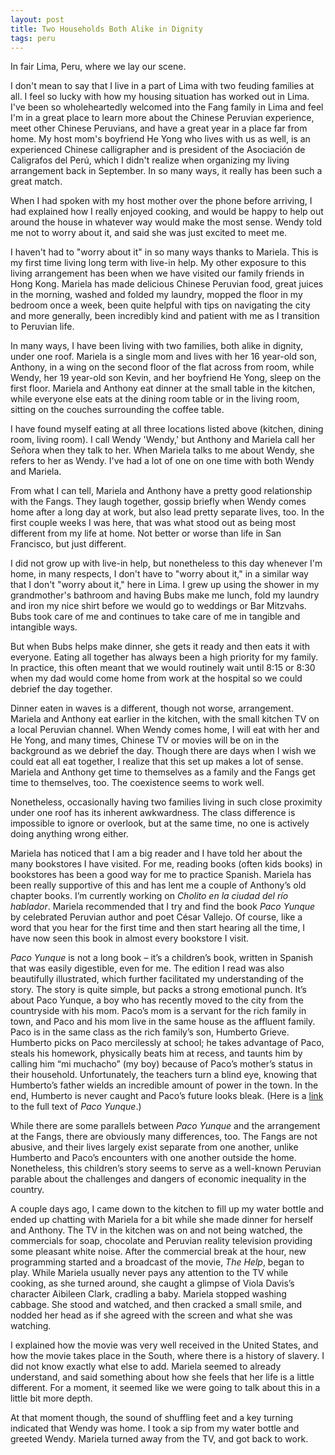 ```yaml
---
layout: post
title: Two Households Both Alike in Dignity
tags: peru
---
```

In fair Lima, Peru, where we lay our scene.

I don't mean to say that I live in a part of Lima with two feuding families at all.  I feel so lucky with how my housing situation has worked out in Lima. I've been so wholeheartedly welcomed into the Fang family in Lima and feel I'm in a great place to learn more about the Chinese Peruvian experience, meet other Chinese Peruvians, and have a great year in a place far from home. My host mom's boyfriend He Yong who lives with us as well, is an experienced Chinese calligrapher and is president of the Asociación de Caligrafos del Perú, which I didn't realize when organizing my living arrangement back in September. In so many ways, it really has been such a great match.

When I had spoken with my host mother over the phone before arriving, I had explained how I really enjoyed cooking, and would be happy to help out around the house in whatever way would make the most sense. Wendy told me not to worry about it, and said she was just excited to meet me.

I haven't had to "worry about it" in so many ways thanks to Mariela. This is my first time living long term with live-in help. My other exposure to this living arrangement has been when we have visited our family friends in Hong Kong. Mariela has made delicious Chinese Peruvian food, great juices in the morning, washed and folded my laundry, mopped the floor in my bedroom once a week, been quite helpful with tips on navigating the city and more generally, been incredibly kind and patient with me as I transition to Peruvian life.

In many ways, I have been living with two families, both alike in dignity, under one roof. Mariela is a single mom and lives with her 16 year-old son, Anthony, in a wing on the second floor of the flat across from room, while Wendy, her 19 year-old son Kevin, and her boyfriend He Yong, sleep on the first floor. Mariela and Anthony eat dinner at the small table in the kitchen, while everyone else eats at the dining room table or in the living room, sitting on the couches surrounding the coffee table. 

I have found myself eating at all three locations listed above (kitchen, dining room, living room). I call Wendy 'Wendy,' but Anthony and Mariela call her Señora when they talk to her. When Mariela talks to me about Wendy, she refers to her as Wendy. I've had a lot of one on one time with both Wendy and Mariela.

From what I can tell, Mariela and Anthony have a pretty good relationship with the Fangs. They laugh together, gossip briefly when Wendy comes home after a long day at work, but also lead pretty separate lives, too. In the first couple weeks I was here, that was what stood out as being most different from my life at home. Not better or worse than life in San Francisco, but just different.

I did not grow up with live-in help, but nonetheless to this day whenever I'm home, in many respects, I don't have to "worry about it," in a similar way that I don't "worry about it," here in Lima. I grew up using the shower in my grandmother's bathroom and having Bubs make me lunch, fold my laundry and iron my nice shirt before we would go to weddings or Bar Mitzvahs. Bubs took care of me and continues to take care of me in tangible and intangible ways.

But when Bubs helps make dinner, she gets it ready and then eats it with everyone. Eating all together has always been a high priority for my family. In practice, this often meant that we would routinely wait until 8:15 or 8:30 when my dad would come home from work at the hospital so we could debrief the day together.

Dinner eaten in waves is a different, though not worse, arrangement. Mariela and Anthony eat earlier in the kitchen, with the small kitchen TV on a local Peruvian channel. When Wendy comes home, I will eat with her and He Yong, and many times, Chinese TV or movies will be on in the background as we debrief the day. Though there are days when I wish we could eat all eat together, I realize that this set up makes a lot of sense. Mariela and Anthony get time to themselves as a family and the Fangs get time to themselves, too. The coexistence seems to work well.

Nonetheless, occasionally having two families living in such close proximity under one roof has its inherent awkwardness. The class difference is impossible to ignore or overlook, but at the same time, no one is actively doing anything wrong either. 

Mariela has noticed that I am a big reader and I have told her about the many bookstores I have visited. For me, reading books (often kids books) in bookstores has been a good way for me to practice Spanish. Mariela has been really supportive of this and has lent me a couple of Anthony’s old chapter books. I’m currently working on *Cholito en la ciudad del río hablador*. Mariela recommended that I try and find the book *Paco Yunque* by celebrated Peruvian author and poet César Vallejo. Of course, like a word that you hear for the first time and then start hearing all the time, I have now seen this book in almost every bookstore I visit. 

*Paco Yunque* is not a long book – it’s a children’s book, written in Spanish that was easily digestible, even for me. The edition I read was also beautifully illustrated, which further facilitated my understanding of the story. The story is quite simple, but packs a strong emotional punch. It’s about Paco Yunque, a boy who has recently moved to the city from the countryside with his mom. Paco’s mom is a servant for the rich family in town, and Paco and his mom live in the same house as the affluent family. Paco is in the same class as the rich family’s son, Humberto Grieve. Humberto picks on Paco mercilessly at school; he takes advantage of Paco, steals his homework, physically beats him at recess, and taunts him by calling him “mi muchacho” (my boy) because of Paco’s mother’s status in their household.  Unfortunately, the teachers turn a blind eye, knowing that Humberto’s father wields an incredible amount of power in the town. In the end, Humberto is never caught and Paco’s future looks bleak. (Here is a [link](http://www.rebelion.org/docs/3559.pdf) to the full text of *Paco Yunque*.)

While there are some parallels between *Paco Yunque* and the arrangement at the Fangs, there are obviously many differences, too. The Fangs are not abusive, and their lives largely exist separate from one another, unlike Humberto and Paco’s encounters with one another outside the home. Nonetheless, this children’s story seems to serve as a well-known Peruvian parable about the challenges and dangers of economic inequality in the country.

A couple days ago, I came down to the kitchen to fill up my water bottle and ended up chatting with Mariela for a bit while she made dinner for herself and Anthony. The TV in the kitchen was on and not being watched, the commercials for soap, chocolate and Peruvian reality television providing some pleasant white noise. After the commercial break at the hour, new programming started and a broadcast of the movie, *The Help*, began to play. While Mariela usually never pays any attention to the TV while cooking, as she turned around, she caught a glimpse of Viola Davis’s character Aibileen Clark, cradling a baby. Mariela stopped washing cabbage. She stood and watched, and then cracked a small smile, and nodded her head as if she agreed with the screen and what she was watching. 

I explained how the movie was very well received in the United States, and how the movie takes place in the South, where there is a history of slavery. I did not know exactly what else to add. Mariela seemed to already understand, and said something about how she feels that her life is a little different. For a moment, it seemed like we were going to talk about this in a little bit more depth. 

At that moment though, the sound of shuffling feet and a key turning indicated that Wendy was home. I took a sip from my water bottle and greeted Wendy. Mariela turned away from the TV, and got back to work. 

